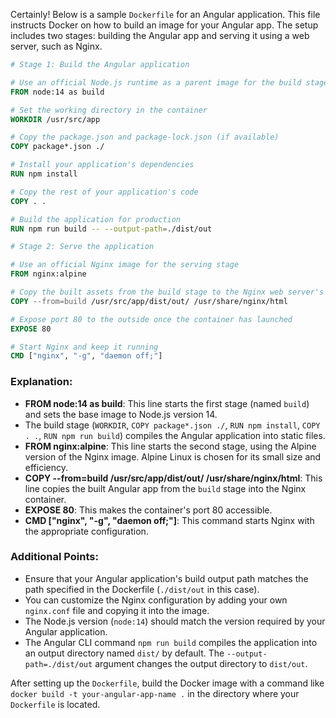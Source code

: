 Certainly! Below is a sample `Dockerfile` for an Angular application. This file instructs Docker on how to build an image for your Angular app. The setup includes two stages: building the Angular app and serving it using a web server, such as Nginx.

```Dockerfile
# Stage 1: Build the Angular application

# Use an official Node.js runtime as a parent image for the build stage
FROM node:14 as build

# Set the working directory in the container
WORKDIR /usr/src/app

# Copy the package.json and package-lock.json (if available)
COPY package*.json ./

# Install your application's dependencies
RUN npm install

# Copy the rest of your application's code
COPY . .

# Build the application for production
RUN npm run build -- --output-path=./dist/out

# Stage 2: Serve the application

# Use an official Nginx image for the serving stage
FROM nginx:alpine

# Copy the built assets from the build stage to the Nginx web server's root directory
COPY --from=build /usr/src/app/dist/out/ /usr/share/nginx/html

# Expose port 80 to the outside once the container has launched
EXPOSE 80

# Start Nginx and keep it running
CMD ["nginx", "-g", "daemon off;"]
```

### Explanation:

- **FROM node:14 as build**: This line starts the first stage (named `build`) and sets the base image to Node.js version 14.
- The build stage (`WORKDIR`, `COPY package*.json ./`, `RUN npm install`, `COPY . .`, `RUN npm run build`) compiles the Angular application into static files.
- **FROM nginx:alpine**: This line starts the second stage, using the Alpine version of the Nginx image. Alpine Linux is chosen for its small size and efficiency.
- **COPY --from=build /usr/src/app/dist/out/ /usr/share/nginx/html**: This line copies the built Angular app from the `build` stage into the Nginx container.
- **EXPOSE 80**: This makes the container's port 80 accessible.
- **CMD ["nginx", "-g", "daemon off;"]**: This command starts Nginx with the appropriate configuration.

### Additional Points:

- Ensure that your Angular application's build output path matches the path specified in the Dockerfile (`./dist/out` in this case).
- You can customize the Nginx configuration by adding your own `nginx.conf` file and copying it into the image.
- The Node.js version (`node:14`) should match the version required by your Angular application.
- The Angular CLI command `npm run build` compiles the application into an output directory named `dist/` by default. The `--output-path=./dist/out` argument changes the output directory to `dist/out`.

After setting up the `Dockerfile`, build the Docker image with a command like `docker build -t your-angular-app-name .` in the directory where your `Dockerfile` is located.
